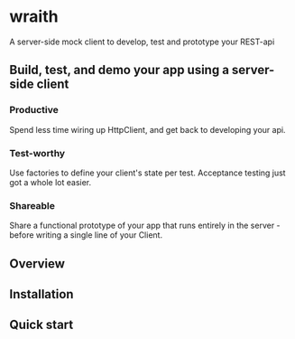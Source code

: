 # wraith
A server-side mock client to develop, test and prototype your REST-api

## Build, test, and demo your app using a server-side client

### Productive
Spend less time wiring up HttpClient, and get back to developing your api.

### Test-worthy
Use factories to define your client's state per test. Acceptance testing just got a whole lot easier.

### Shareable
Share a functional prototype of your app that runs entirely in the server - before writing a single line of your Client.

## Overview

## Installation

## Quick start
